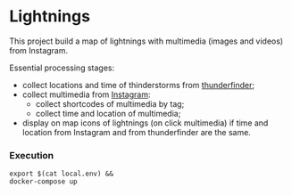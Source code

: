 # Lightnings
This project build a map of lightnings with multimedia (images and videos) from Instagram.

Essential processing stages:
- collect locations and time of thinderstorms from [thunderfinder](http://lightnings.ru/);
- collect multimedia from [Instagram](https://www.instagram.com/explore/tags/%D0%BC%D0%BE%D0%BB%D0%BD%D0%B8%D1%8F/):
    - collect shortcodes of multimedia by tag;
    - collect time and location of multimedia;
- display on map icons of lightnings (on click multimedia) if time and location from Instagram and from thunderfinder are the same.  

### Execution
```shell script
export $(cat local.env) &&
docker-compose up
```
